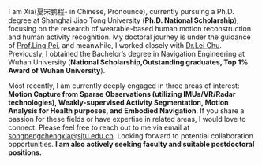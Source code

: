 I am Xia(夏宋鹏程- in Chinese, Pronounce), currently pursuing a Ph.D. degree at Shanghai Jiao Tong University (**Ph.D. National Scholarship**), focusing on the research of wearable-based human motion reconstruction and human activity recognition. My doctoral journey is under the guidance of [Prof.Ling Pei](https://scholar.google.com.tw/citations?user=Vm7d2EkAAAAJ&hl=zh-TW&oi=sra), and meanwhile, I worked closely with [Dr.Lei Chu](https://scholar.google.com.hk/citations?hl=zh-CN&user=HgZ0wNwAAAAJ&view_op=list_works&authuser=1&sortby=pubdate). Previously, I obtained the Bachelor’s degree in Navigation Engineering at Wuhan University (**National Scholarship,Outstanding graduates, Top 1% Award of Wuhan University**).

Most recently, I am currently deeply engaged in three areas of interest: **Motion Capture from Sparse Observations (utilizing IMUs/VR/Radar technologies), Weakly-supervised Activity Segmentation, Motion Analysis for Health purposes, and Embodied Navigation**. If you share a passion for these fields or have expertise in related areas, I would love to connect. Please feel free to reach out to me via email at songpengchengxia@sjtu.edu.cn. Looking forward to potential collaboration opportunities. **I am also actively seeking faculty and suitable postdoctoral positions.**


